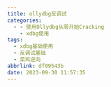 ```yaml
---
title: ollydbg反调试
categories:
  - - 使用Ollydbg从零开始Cracking
    - xdbg使用
tags:
  - xdbg基础使用
  - 反调试基础
  - 菜鸡逆向
abbrlink: df09543b
date: 2023-09-30 11:57:35
---
```

